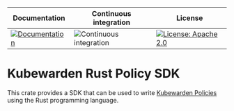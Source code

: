 Documentation | Continuous integration | License
 -----------------------|--------|----
[![Documentation](https://img.shields.io/docsrs/kubewarden-policy-sdk)](https://docs.rs/kubewarden-policy-sdk/0.2.0/kubewarden_policy_sdk/) | ![Continuous integration](https://github.com/kubewarden/policy-sdk-rust/workflows/Continuous%20integration/badge.svg) | [![License: Apache 2.0](https://img.shields.io/badge/License-Apache2.0-brightgreen.svg)](https://opensource.org/licenses/Apache-2.0)

# Kubewarden Rust Policy SDK

This crate provides a SDK that can be used to write [Kubewarden Policies](https://kubewarden.io)
using the Rust programming language.
